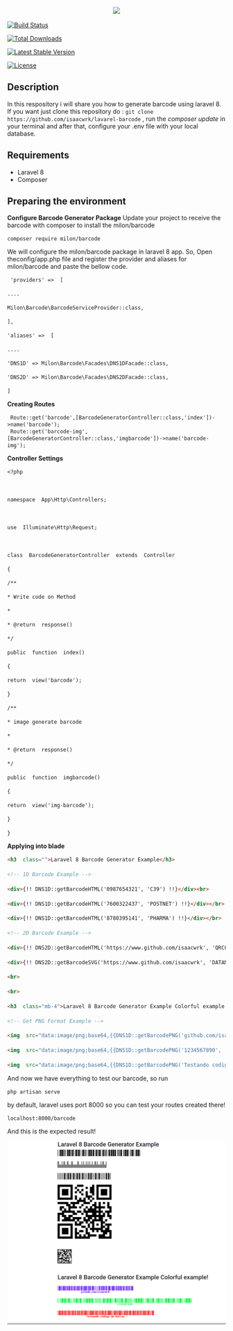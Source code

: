 <p  align="center"><a  href="https://laravel.com"  target="_blank"><img  src="https://raw.githubusercontent.com/laravel/art/master/logo-lockup/5%20SVG/2%20CMYK/1%20Full%20Color/laravel-logolockup-cmyk-red.svg"  width="400"></a></p>

  

<p  align="center">

<a  href="https://travis-ci.org/laravel/framework"><img  src="https://travis-ci.org/laravel/framework.svg"  alt="Build Status"></a>

<a  href="https://packagist.org/packages/laravel/framework"><img  src="https://img.shields.io/packagist/dt/laravel/framework"  alt="Total Downloads"></a>

<a  href="https://packagist.org/packages/laravel/framework"><img  src="https://img.shields.io/packagist/v/laravel/framework"  alt="Latest Stable Version"></a>

<a  href="https://packagist.org/packages/laravel/framework"><img  src="https://img.shields.io/packagist/l/laravel/framework"  alt="License"></a>

</p>

  

##  Description

In this respository i will share you how to generate barcode using laravel 8. If you want just clone this repository do : `git clone https://github.com/isaacwrk/lavarel-barcode` , run the *composer update* in your terminal and after that, configure your .env file with your local database.

## Requirements

 - Laravel 8
 - Composer


## Preparing the environment

**Configure Barcode Generator Package**
Update your project to receive the barcode with composer to install the milon/barcode

    composer require milon/barcode

We will configure the milon/barcode package in laravel 8 app. So, Open theconfig/app.php file and register the provider and aliases for milon/barcode and paste the bellow code.

     'providers' =>  [
    
    ....
    
    Milon\Barcode\BarcodeServiceProvider::class,
    
    ],
    
    'aliases' =>  [
    
    ....
    
    'DNS1D' => Milon\Barcode\Facades\DNS1DFacade::class,
    
    'DNS2D' => Milon\Barcode\Facades\DNS2DFacade::class,
    
    ]
**Creating Routes**

     Route::get('barcode',[BarcodeGeneratorController::class,'index'])->name('barcode');
     Route::get('barcode-img',[BarcodeGeneratorController::class,'imgbarcode'])->name('barcode-img');
    
 

**Controller Settings**

   
    <?php
    
      
    
    namespace  App\Http\Controllers;
    
      
    
    use  Illuminate\Http\Request;
    
      
    
    class  BarcodeGeneratorController  extends  Controller
    
    {
    
    /**
    
    * Write code on Method
    
    *
    
    * @return  response()
    
    */
    
    public  function  index()
    
    {
    
    return  view('barcode');
    
    }
    
    /**
    
    * image generate barcode
    
    *
    
    * @return  response()
    
    */
    
    public  function  imgbarcode()
    
    {
    
    return  view('img-barcode');
    
    }
    
    }



**Applying into blade**

```html
<h3  class="">Laravel 8 Barcode Generator Example</h3>

<!-- 1D Barcode Example -->

<div>{!! DNS1D::getBarcodeHTML('0987654321', 'C39') !!}</div><br>

<div>{!! DNS1D::getBarcodeHTML('7600322437', 'POSTNET') !!}</div></br>

<div>{!! DNS1D::getBarcodeHTML('8780395141', 'PHARMA') !!}</div></br>

<!-- 2D Barcode Example -->

<div>{!! DNS2D::getBarcodeHTML('https://www.github.com/isaacwrk', 'QRCODE') !!}</div><br><br>

<div>{!! DNS2D::getBarcodeSVG('https://www.github.com/isaacwrk', 'DATAMATRIX') !!}</div>

<br>

<br>

<h3  class="mb-4">Laravel 8 Barcode Generator Example Colorful example!</h3>

<!-- Get PNG Format Example -->

<img  src="data:image/png;base64,{{DNS1D::getBarcodePNG('github.com/isaacwrk', 'C39+',1,33,array(0,0,255), true)}}"  alt="barcode" /><br/><br/>

<img  src="data:image/png;base64,{{DNS1D::getBarcodePNG('1234567890', 'C39+',3,33,array(58, 247, 44), true)}}"  alt="barcode" /><br/><br/>

<img  src="data:image/png;base64,{{DNS1D::getBarcodePNG('Testando codigo de barras', 'C39+',1,33,array(255, 0, 0), true)}}"  alt="barcode" />
```

And now we have everything to test our barcode, so run

    php artisan serve

by default, laravel uses port 8000 so you can test your routes created there!

    localhost:8000/barcode

And this is the expected result!

![](https://github.com/isaacwrk/js-exercises/blob/master/ex/barcode.png)

